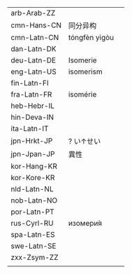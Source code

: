 | | | |
|-|-|-|
| arb-Arab-ZZ |  |  |
| cmn-Hans-CN | 同分异构 |  |
| cmn-Latn-CN | tóngfèn yìgòu |  |
| dan-Latn-DK |  |  |
| deu-Latn-DE | Isomerie |  |
| eng-Latn-US | isomerism |  |
| fin-Latn-FI |  |  |
| fra-Latn-FR | isomérie |  |
| heb-Hebr-IL |  |  |
| hin-Deva-IN |  |  |
| ita-Latn-IT |  |  |
| jpn-Hrkt-JP | ? い↑せい |  |
| jpn-Jpan-JP | 異性 |  |
| kor-Hang-KR |  |  |
| kor-Kore-KR |  |  |
| nld-Latn-NL |  |  |
| nob-Latn-NO |  |  |
| por-Latn-PT |  |  |
| rus-Cyrl-RU | изомери́я |  |
| spa-Latn-ES |  |  |
| swe-Latn-SE |  |  |
| zxx-Zsym-ZZ |  |  |
|  |  |  |
